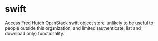 swift
=====

Access Fred Hutch OpenStack swift object store; unlikely to be useful to people outside
this organization, and limited (authenticate, list and download only) functionality.
